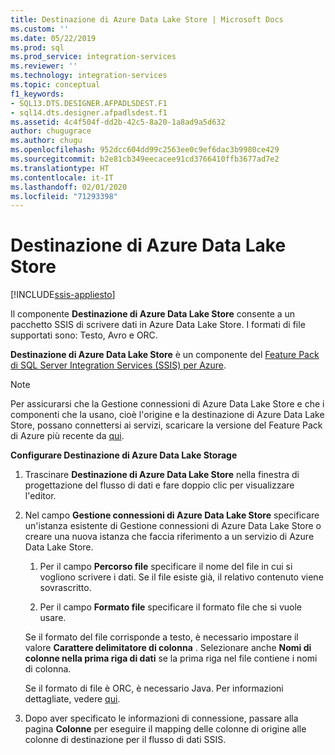 ```yaml
---
title: Destinazione di Azure Data Lake Store | Microsoft Docs
ms.custom: ''
ms.date: 05/22/2019
ms.prod: sql
ms.prod_service: integration-services
ms.reviewer: ''
ms.technology: integration-services
ms.topic: conceptual
f1_keywords:
- SQL13.DTS.DESIGNER.AFPADLSDEST.F1
- sql14.dts.designer.afpadlsdest.f1
ms.assetid: 4c4f504f-dd2b-42c5-8a20-1a8ad9a5d632
author: chugugrace
ms.author: chugu
ms.openlocfilehash: 952dcc604dd99c2563ee0c9ef6dac3b9980ce429
ms.sourcegitcommit: b2e81cb349eecacee91cd3766410ffb3677ad7e2
ms.translationtype: HT
ms.contentlocale: it-IT
ms.lasthandoff: 02/01/2020
ms.locfileid: "71293398"
---
```

# <a name="azure-data-lake-store-destination"></a>Destinazione di Azure Data Lake Store

[!INCLUDE[ssis-appliesto](../../includes/ssis-appliesto-ssvrpluslinux-asdb-asdw-xxx.md)]


  Il componente **Destinazione di Azure Data Lake Store** consente a un pacchetto SSIS di scrivere dati in Azure Data Lake Store. I formati di file supportati sono: Testo, Avro e ORC. 
  
 **Destinazione di Azure Data Lake Store** è un componente del [Feature Pack di SQL Server Integration Services (SSIS) per Azure](../../integration-services/azure-feature-pack-for-integration-services-ssis.md).
 
> [!NOTE]
> Per assicurarsi che la Gestione connessioni di Azure Data Lake Store e che i componenti che la usano, cioè l'origine e la destinazione di Azure Data Lake Store, possano connettersi ai servizi, scaricare la versione del Feature Pack di Azure più recente da [qui](https://www.microsoft.com/download/details.aspx?id=49492). 

**Configurare Destinazione di Azure Data Lake Storage**

1. Trascinare **Destinazione di Azure Data Lake Store** nella finestra di progettazione del flusso di dati e fare doppio clic per visualizzare l'editor.  

2.  Nel campo **Gestione connessioni di Azure Data Lake Store** specificare un'istanza esistente di Gestione connessioni di Azure Data Lake Store o creare una nuova istanza che faccia riferimento a un servizio di Azure Data Lake Store.  
  
    1.  Per il campo **Percorso file** specificare il nome del file in cui si vogliono scrivere i dati. Se il file esiste già, il relativo contenuto viene sovrascritto.  
  
    2.  Per il campo **Formato file** specificare il formato file che si vuole usare.  
  
       Se il formato del file corrisponde a testo, è necessario impostare il valore **Carattere delimitatore di colonna** . Selezionare anche **Nomi di colonne nella prima riga di dati** se la prima riga nel file contiene i nomi di colonna.  

       Se il formato di file è ORC, è necessario Java. Per informazioni dettagliate, vedere [qui](../../integration-services/azure-feature-pack-for-integration-services-ssis.md#dependency-on-java).
  
3.  Dopo aver specificato le informazioni di connessione, passare alla pagina **Colonne** per eseguire il mapping delle colonne di origine alle colonne di destinazione per il flusso di dati SSIS.  
